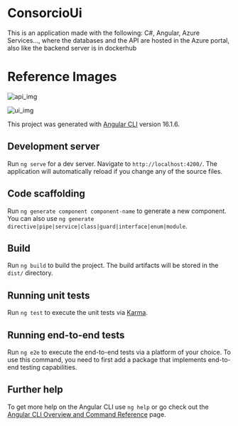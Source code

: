 # ConsorcioUi

This is an application made with the following: C#, Angular, Azure Services..., where the databases and the API are hosted in the Azure portal, also like the backend server is in dockerhub

# Reference Images
![api_img](https://github.com/RiandryDevelop/Consorcio_ui/assets/81061489/c095b9b8-d462-4f1f-9f27-6ebdb6e0813f)

![ui_img](https://github.com/RiandryDevelop/Consorcio_ui/assets/81061489/a8de1b5b-470c-43e9-a6dc-e53de1297445)





This project was generated with [Angular CLI](https://github.com/angular/angular-cli) version 16.1.6.

## Development server

Run `ng serve` for a dev server. Navigate to `http://localhost:4200/`. The application will automatically reload if you change any of the source files.

## Code scaffolding

Run `ng generate component component-name` to generate a new component. You can also use `ng generate directive|pipe|service|class|guard|interface|enum|module`.

## Build

Run `ng build` to build the project. The build artifacts will be stored in the `dist/` directory.

## Running unit tests

Run `ng test` to execute the unit tests via [Karma](https://karma-runner.github.io).

## Running end-to-end tests

Run `ng e2e` to execute the end-to-end tests via a platform of your choice. To use this command, you need to first add a package that implements end-to-end testing capabilities.

## Further help

To get more help on the Angular CLI use `ng help` or go check out the [Angular CLI Overview and Command Reference](https://angular.io/cli) page.
